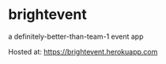 # brightevent
a definitely-better-than-team-1 event app


Hosted at: https://brightevent.herokuapp.com

